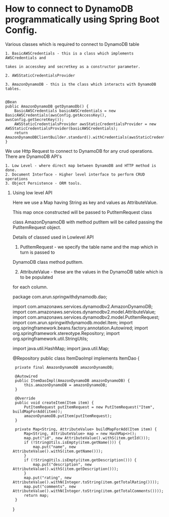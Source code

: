 # How to connect to DynamoDB programmatically using Spring Boot Config.


Various classes which is required to connect to DynamoDB table
    
    1. BasicAWSCredentials - this is a class which implements AWSCredentials and 
    
    takes in accesskey and secretkey as a constructor parameter.
     
    2. AWSStaticCredentialsProvider
    
    3. AmazonDynamoDB - this is the class which interacts with DynamoDB tables.
    
    
    @Bean
    public AmazonDynamoDB getDynamoDb() {
        BasicAWSCredentials basicAWSCredentials = new BasicAWSCredentials(awsConfig.getAccessKey(), awsConfig.getSecretKey());
        AWSStaticCredentialsProvider awsStaticCredentialsProvider = new AWSStaticCredentialsProvider(basicAWSCredentials);
        return AmazonDynamoDBClientBuilder.standard().withCredentials(awsStaticCredentialsProvider).withRegion(Regions.US_WEST_1).build();
    }

We use Http Request to connect to DynamoDB for any crud operations.
There are DynamoDB API's 

    1. Low Level - where direct map between DynamoDB and HTTP method is done.
    2. Document Interface - Higher level interface to perform CRUD operations
    3. Object Persistence - ORM tools.  


1. Using low level API
    
    Here we use a Map having String as key and values as AttributeValue. 
    
    This map once constructed will be passed to PutItemRequest class
    
    class AmazonDynamoDB with method putItem will be called passing the PutItemRequest object.
     
    Details of classed used in Lowlevel API
        
    1.  PutItemRequest - we specify the table name and the map which in turn is passed to
    
    DynamoDB class method putItem.
    
    2.  AttributeValue - these are the values in the DynamoDB table which is to be populated 
    
    for each column.
    
    
    package com.arun.springwithdynamodb.dao;
    
    import com.amazonaws.services.dynamodbv2.AmazonDynamoDB;
    import com.amazonaws.services.dynamodbv2.model.AttributeValue;
    import com.amazonaws.services.dynamodbv2.model.PutItemRequest;
    import com.arun.springwithdynamodb.model.Item;
    import org.springframework.beans.factory.annotation.Autowired;
    import org.springframework.stereotype.Repository;
    import org.springframework.util.StringUtils;
    
    import java.util.HashMap;
    import java.util.Map;
    
    @Repository
    public class ItemDaoImpl implements ItemDao {
    
        private final AmazonDynamoDB amazonDynamoDB;
    
        @Autowired
        public ItemDaoImpl(AmazonDynamoDB amazonDynamoDB) {
            this.amazonDynamoDB = amazonDynamoDB;
        }
    
        @Override
        public void createItem(Item item) {
            PutItemRequest putItemRequest = new PutItemRequest("Item", buildMapForAdd(item));
            amazonDynamoDB.putItem(putItemRequest);
        }
    
        private Map<String, AttributeValue> buildMapForAdd(Item item) {
            Map<String, AttributeValue> map = new HashMap<>();
            map.put("id", new AttributeValue().withS(item.getId()));
            if (!StringUtils.isEmpty(item.getName())) {
                map.put("name", new AttributeValue().withS(item.getName()));
            }
            if (!StringUtils.isEmpty(item.getDescription())) {
                map.put("description", new AttributeValue().withS(item.getDescription()));
            }
            map.put("rating", new AttributeValue().withN(Integer.toString(item.getTotalRating())));
            map.put("comments", new AttributeValue().withN(Integer.toString(item.getTotalComments())));
            return map;
        }
    }


    
    
    